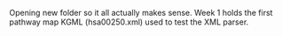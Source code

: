 Opening new folder so it all actually makes sense.
Week 1 holds the first pathway map KGML (hsa00250.xml) used to test the XML parser.
